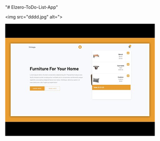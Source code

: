 "# Elzero-ToDo-List-App"

<img src="dddd.jpg" alt=">

<img src="Shopping Cart Tutorial  JSON  Vanilla JS Project  Furniture Website.jpg" alt="">
